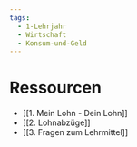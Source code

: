 ```yaml
---
tags:
  - 1-Lehrjahr
  - Wirtschaft
  - Konsum-und-Geld
---
```

# Ressourcen

- [[1. Mein Lohn - Dein Lohn]]
- [[2. Lohnabzüge]]
- [[3. Fragen zum Lehrmittel]]

